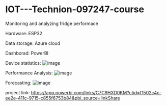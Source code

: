 # IOT---Technion-097247-course

Monitoring and analyzing fridge performace

Hardware: ESP32

Data storage: Azure cloud

Dashborad: PowerBI

Device statistics:
![image](https://user-images.githubusercontent.com/39224267/119217133-c37b2400-bae0-11eb-93a1-40796460bb03.png)

Performance Analysis:
![image](https://user-images.githubusercontent.com/39224267/119217158-e60d3d00-bae0-11eb-9e9e-70fe13a0c711.png)

Forecasting:
![image](https://user-images.githubusercontent.com/39224267/119217166-f7eee000-bae0-11eb-92b5-1582299b8e08.png)

project link:
https://app.powerbi.com/links/C7C9HXD0KM?ctid=f1502c4c-ee2e-411c-9715-c855f6753b84&pbi_source=linkShare
